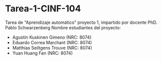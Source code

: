 # Tarea-1-CINF-104
Tarea de "Aprendizaje automático" proyecto 1, impartido por docente PhD. Pablo Schwarzenberg 
Nombre estudiantes del proyecto: 
-	Agustín Kuskinen Gimeno (NRC: 8074)
-	Eduardo Correa Marchant (NRC: 8074)
-	Matthias Seiltgens Trouve (NRC: 8074)
-	Yuan Huang Fan (NRC: 8074)
